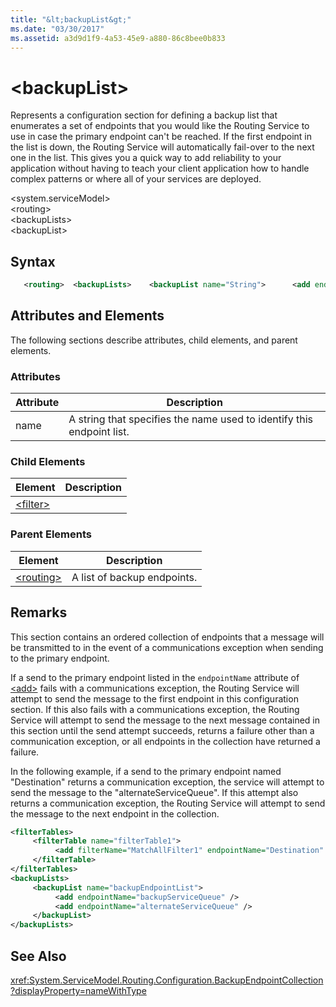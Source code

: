 ```yaml
---
title: "&lt;backupList&gt;"
ms.date: "03/30/2017"
ms.assetid: a3d9d1f9-4a53-45e9-a880-86c8bee0b833
---
```

# &lt;backupList&gt;
Represents a configuration section for defining a backup list that enumerates a set of endpoints that you would like the Routing Service to use in case the primary endpoint can't be reached. If the first endpoint in the list is down, the Routing Service will automatically fail-over to the next one in the list.  This gives you a quick way to add reliability to your application without having to teach your client application how to handle complex patterns or where all of your services are deployed.  

 \<system.serviceModel>  
\<routing>  
\<backupLists>  
\<backupList>  

## Syntax  

```xml 
   <routing>  <backupLists>    <backupList name="String">      <add endpointName="String" />    </backupList>    </backupLists></routing>  
```

## Attributes and Elements  
 The following sections describe attributes, child elements, and parent elements.  

### Attributes  


|Attribute|Description|  
|---------------|-----------------|  
|name|A string that specifies the name used to identify this endpoint list.|  

### Child Elements  


|Element|Description|  
|-------------|-----------------|  
|[\<filter>](../../../../../docs/framework/configure-apps/file-schema/wcf/filter.md)||  

### Parent Elements  


|Element|Description|  
|-------------|-----------------|  
|[\<routing>](../../../../../docs/framework/configure-apps/file-schema/wcf/routing.md)|A list of backup endpoints.|  

## Remarks  
 This section contains an ordered collection of endpoints that a message will be transmitted to in the event of a communications exception when sending to the primary endpoint.  

 If a send to the primary endpoint listed in the `endpointName` attribute of [\<add>](../../../../../docs/framework/configure-apps/file-schema/wcf/add-of-entries.md) fails with a communications exception, the Routing Service will attempt to send the message to the first endpoint in this configuration section. If this also fails with a communications exception, the Routing Service will attempt to send the message to the next message contained in this section until the send attempt succeeds, returns a failure other than a communication exception, or all endpoints in the collection have returned a failure.  

 In the following example, if a send to the primary endpoint named "Destination" returns a communication exception, the service will attempt to send the message to the "alternateServiceQueue". If this attempt also returns a communication exception, the Routing Service will attempt to send the message to the next endpoint in the collection.  

```xml  
<filterTables>  
     <filterTable name="filterTable1">  
          <add filterName="MatchAllFilter1" endpointName="Destination" backupList="backupEndpointList"/>  
     </filterTable>  
</filterTables>  
<backupLists>  
     <backupList name="backupEndpointList">  
          <add endpointName="backupServiceQueue" />  
          <add endpointName="alternateServiceQueue" />  
     </backupList>  
</backupLists>  
```  

## See Also  
 <xref:System.ServiceModel.Routing.Configuration.BackupEndpointCollection?displayProperty=nameWithType>    
